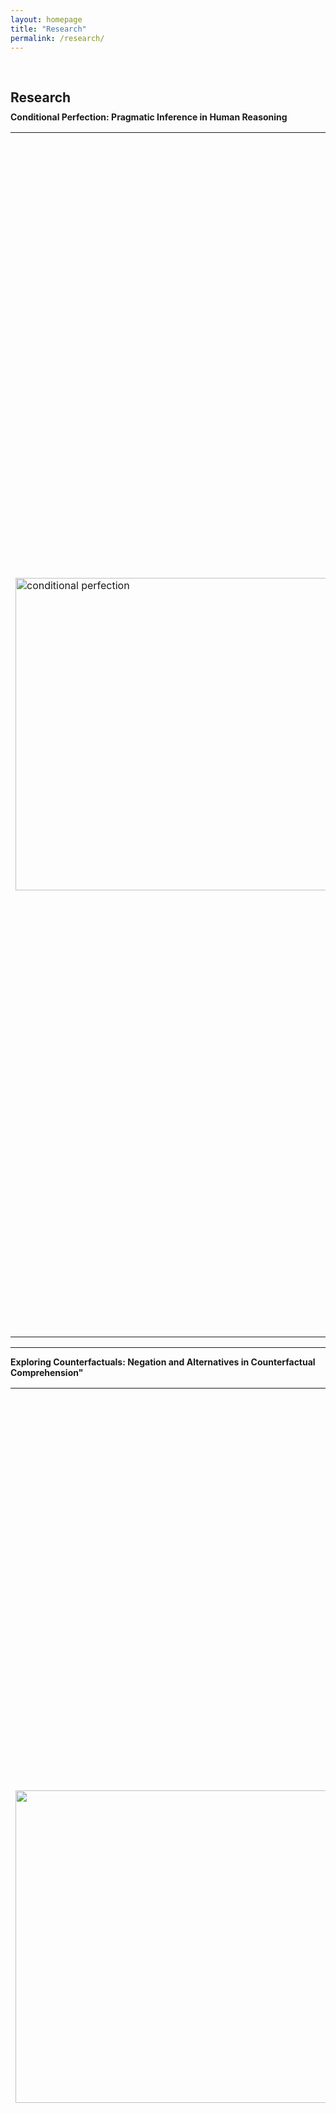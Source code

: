 ```yaml
---
layout: homepage
title: "Research"
permalink: /research/
---
```

<h1 id="research"></h1>

<h2 style="margin: 60px 0px 10px;">Research</h2>


<h4 style="margin:0 0 0;">Conditional Perfection: Pragmatic Inference in Human Reasoning</h4>

<table>
  <tr>
    <td>
      <img src="../assets/img/conditionals.png" alt="conditional perfection" width="500"/>
    </td>
    <td style="vertical-align: top;">
     Conditional reasoning, a crucial component of human cognition, often involves interpreting "if-then" scenarios in ways that surpass their literal, logical meanings. Take the statement "If you mow the lawn, you will receive five dollars" Logically, this holds true even if one gets five dollars for a different task, but people usually interpret it as "Only if you mow the lawn, you will receive five dollars." This is known as Conditional Perfection.This pattern of adding meaning to conditional statements reflects our general skill in drawing pragmatic inferences from language. We frequently understand utterances more deeply than their explicit content suggests. For example, "Mary had cheesecake for dessert" often implies she had only cheesecake, and "I ate some of your cookies" suggests I didn't eat all of them. We make these inferences swiftly during real-time language processing. This project investigates whether people in conditional reasoning initially adopt a non-logical, pragmatic interpretation or begin with a logical view and then shift to a more nuanced understanding. By examining how we process conditional statements and enrich literal language, we contribute the interplay between human cognition and language comprehension.
    </td>
  </tr>
</table>

---
<h4 style="margin:0 0 0;">Exploring Counterfactuals: Negation and Alternatives in Counterfactual Comprehension"</h4>

<table>
  <tr>
    <td>
      <img src="../assets/img/counterfacutlas.png" alt="" width="500"/>
    </td>
    <td style="vertical-align: top;">
   Counterfactuals enable us to imagine scenarios different from reality, often conveying meanings understood by contrasting potential realities. For example, the statement 'If there had been zebras, there would have been lions in the zoo' implies a hypothetical world with these animals, yet indicates their absence in reality. This involves mentally contrasting the actual world with the hypothetical one suggested by the counterfactual.
We focus on how negation and the concept of alternatives shape our mental representations during this process. A negated counterfactual, like 'If there had been no zebras, there would have been no lions in the zoo', suggests a world without these animals, while implicitly confirming their existence in another scenario. These negated counterfactuals help answer implicit questions (QuD) by reducing uncertainty and creating specific mental images. Understanding these sentences requires simultaneously navigating the nuances of both hypothetical and actual states, highlighting the complexity of cognitive processing in language comprehension.

    </td>
  </tr>
</table>
---


<h4 style="margin:0 0 0;">Pronoun Resolution in Turkish*</h4>

<table>
  <tr>
    <td>
    </td>
    <td>
In natural communication settings, ambiguous referring expressions like 'she', 'that', 'there', 'then' are rarely encountered without context. They usually appear after a meaningful discourse, enabling the construction of plausible hypotheses about their reference. Even within coherent discourse, identifying the correct reference among multiple alternatives is complex, involving understanding who or what the utterance is about, the event, the participants and their roles, and the relationship of the utterance to other discourse elements.

Specifically focusing on Turkish, this project examines how null and overt pronouns are interpreted across different verb types, coherence relations, valency, and word order. Turkish null-pronouns show a complex interplay between grammatical and pragmatic factors, while overt-pronouns are heavily influenced by grammatical factors. 

*Joint work with Duygu Ozge
    </td>
  </tr>
</table>



